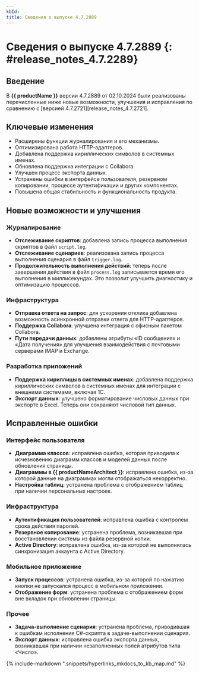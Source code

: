 ```yaml
---
kbId:
title: Сведения о выпуске 4.7.2889
---
```


# Сведения о выпуске 4.7.2889 {: #release_notes_4.7.2289}

## Введение

В **{{ productName }}** версии 4.7.2889 от 02.10.2024 были реализованы перечисленные ниже новые возможности, улучшения и исправления по сравнению с [версией 4.7.2721][release_notes_4.7.2721].

## Ключевые изменения

- Расширены функции журналирования и его механизмы.
- Оптимизирована работа HTTP-адаптеров.
- Добавлена поддержка кириллических символов в системных именах.
- Обновлена поддержка интеграции с Collabora.
- Улучшен процесс экспорта данных.
- Устранены ошибки в интерфейсе пользователя, резервном копировании, процессе аутентификации и других компонентах.
- Повышена общая стабильность и функциональность продукта.

## Новые возможности и улучшения

### Журналирование

- **Отслеживание скриптов**: добавлена запись процесса выполнения скриптов в файл `script.log`.
- **Отслеживание сценариев**: реализована запись процесса выполнения сценария в файл `trigger.log`.
- **Продолжительность выполнения действий**: теперь после завершения действия в файл `process.log` записывается время его выполнения в миллисекундах. Это позволит улучшить диагностику и оптимизацию процессов.

### Инфраструктура

- **Отправка ответа на запрос**: для ускорения отклика добавлена возможность асинхронной отправки ответа для HTTP-адаптеров.
- **Поддержка Collabora**: улучшена интеграция с офисным пакетом Collabora.
- **Пути передачи данных**: добавлены атрибуты «ID сообщения» и «Дата получения» для улучшения взаимодействия с почтовыми серверами IMAP и Exchange.

### Разработка приложений

- **Поддержка кириллицы в системных именах**: добавлена поддержка кириллических символов в системных именах для интеграции с внешними системами, включая 1С.
- **Экспорт данных**: улучшено форматирование числовых данных при экспорте в Excel. Теперь они сохраняют числовой тип данных.

## Исправленные ошибки

### Интерфейс пользователя

- **Диаграмма классов**:  исправлена ошибка, которая приводила к исчезновению диаграмм классов и моделей данных после обновления страницы.
- **Диаграммы в {{ productNameArchitect }}**: исправлена ошибка, из-за которой данные на диаграммах могли отображаться некорректно.
- **Настройка таблиц**: устранена проблема с отображением таблиц при наличии персональных настроек.

### Инфраструктура

- **Аутентификация пользователей**: исправлена ошибка с контролем срока действия паролей.
- **Резервное копирование**: устранена проблема, возникавшая при восстановлении системы из файла резервной копии.
- **Active Directory**: исправлена ошибка, из-за которой не выполнялась синхронизация аккаунта с Active Directory.

### Мобильное приложение

- **Запуск процессов**: устранена ошибка, из-за которой по нажатию кнопки не запускался процесс в мобильном приложении.
- **Отображение форм**: устранена проблема с отображением форм вне вкладок при обновлении страницы.

### Прочее

- **Задача-выполнение сценария**: устранена проблема, приводившая к ошибкам исполнения C#-скрипта в задаче-выполнении сценария.
- **Экспорт данных**: исправлена ошибка экспорта данных, возникавшая при наличии незаполненных полей атрибутов типа «Число».

{%
include-markdown ".snippets/hyperlinks_mkdocs_to_kb_map.md"
%}

